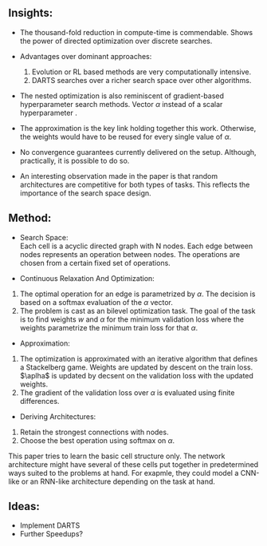 ## Insights:  

* The thousand-fold reduction in compute-time is commendable. Shows the power of directed optimization over discrete searches.

* Advantages over dominant approaches:  
  1. Evolution or RL based methods are very computationally intensive.
  2. DARTS searches over a richer search space over other algorithms.

* The nested optimization is also reminiscent of gradient-based hyperparameter search methods. Vector $\alpha$ instead of a scalar hyperparameter .
	
* The approximation is the key link holding together this work. Otherwise, the weights would have to be reused for every single value of $\alpha$.

* No convergence guarantees currently delivered on the setup. Although, practically, it is possible to do so.

* An interesting observation made in the paper is that random architectures are competitive for both types of tasks. This reflects the importance of the search space design.

## Method:  

* Search Space:  
 Each cell is a acyclic directed graph with N nodes. Each edge between nodes represents an operation between nodes. The operations are chosen from a certain fixed set of operations.

* Continuous Relaxation And Optimization:  
1. The optimal operation for an edge is parametrized by $\alpha$. The decision is based on a softmax evaluation of the $\alpha$ vector.
2. The problem is cast as an bilevel optimization task. The goal of the task is to find weights $w$ and $\alpha$ for the minimum validation loss where the weights parametrize the minimum train loss for that $\alpha$.

* Approximation:  
1. The optimization is approximated with an iterative algorithm that defines a Stackelberg game. Weights are updated by descent on the train loss. $\aplha$ is updated by decsent on the validation loss with the updated weights.
2. The gradient of the validation loss over $\alpha$ is evaluated using finite differences.

* Deriving Architectures:
1. Retain the strongest connections with nodes.
2. Choose the best operation using softmax on $\alpha$.

This paper tries to learn the basic cell structure only. The network architecture might have several of these cells put together in predetermined ways suited to the problems at hand. For exapmle, they could model a CNN-like or an RNN-like architecture depending on the task at hand.

## Ideas:

* Implement DARTS
* Further Speedups?  

